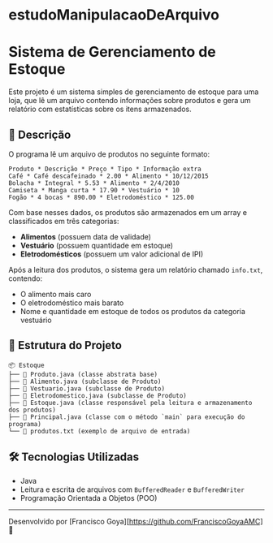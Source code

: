 # estudoManipulacaoDeArquivo

# Sistema de Gerenciamento de Estoque

Este projeto é um sistema simples de gerenciamento de estoque para uma loja, que lê um arquivo contendo informações sobre produtos e gera um relatório com estatísticas sobre os itens armazenados.

## 📜 Descrição

O programa lê um arquivo de produtos no seguinte formato:

```
Produto * Descrição * Preço * Tipo * Informação extra
Café * Café descafeinado * 2.00 * Alimento * 10/12/2015
Bolacha * Integral * 5.53 * Alimento * 2/4/2010
Camiseta * Manga curta * 17.90 * Vestuário * 10
Fogão * 4 bocas * 890.00 * Eletrodoméstico * 125.00
```

Com base nesses dados, os produtos são armazenados em um array e classificados em três categorias:
- **Alimentos** (possuem data de validade)
- **Vestuário** (possuem quantidade em estoque)
- **Eletrodomésticos** (possuem um valor adicional de IPI)

Após a leitura dos produtos, o sistema gera um relatório chamado `info.txt`, contendo:
- O alimento mais caro
- O eletrodoméstico mais barato
- Nome e quantidade em estoque de todos os produtos da categoria vestuário

## 📂 Estrutura do Projeto

```
📦 Estoque
├── 📄 Produto.java (classe abstrata base)
├── 📄 Alimento.java (subclasse de Produto)
├── 📄 Vestuario.java (subclasse de Produto)
├── 📄 Eletrodomestico.java (subclasse de Produto)
├── 📄 Estoque.java (classe responsável pela leitura e armazenamento dos produtos)
├── 📄 Principal.java (classe com o método `main` para execução do programa)
└── 📄 produtos.txt (exemplo de arquivo de entrada)
```

## 🛠 Tecnologias Utilizadas
- Java
- Leitura e escrita de arquivos com `BufferedReader` e `BufferedWriter`
- Programação Orientada a Objetos (POO)

---
Desenvolvido por [Francisco Goya][https://github.com/FranciscoGoyaAMC] 🚀

